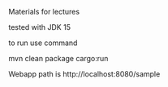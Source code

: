 Materials for lectures

tested with JDK 15

to run use command

mvn clean package cargo:run

Webapp path is http://localhost:8080/sample